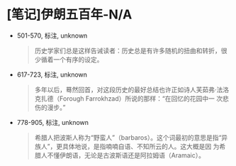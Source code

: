 # [笔记]伊朗五百年-N/A


-   501-570, 标注, unknown

    > 历史学家们总是这样告诫读者：历史总是有许多随机的扭曲和转折，很少循着一个有序的设定。

-   617-723, 标注, unknown

    > 多年以后，蓦然回首，对这段历史的最好总结也许正如诗人芙茹弗·法洛克扎德（Forough Farrokhzad）所说的那样：“在回忆的花园中一 次悲伤的漫步。”

-   778-905, 标注, unknown

    > 希腊人把波斯人称为“野蛮人”（barbaros）。这个词最初的意思是指“异族人”，更具体地说，是指喃喃自语、不知所云的人。这大概是因 为希腊人不懂伊朗语，无论是古波斯语还是阿拉姆语（Aramaic）。

